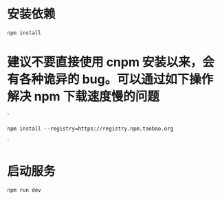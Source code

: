 # 安装依赖

```
npm install
```



# 建议不要直接使用 cnpm 安装以来，会有各种诡异的 bug。可以通过如下操作解决 npm 下载速度慢的问题

`

```
npm install --registry=https://registry.npm.taobao.org
```

`

# 启动服务

```
npm run dev
```



